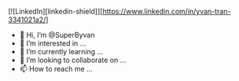 [![LinkedIn][linkedin-shield]][https://www.linkedin.com/in/yvan-tran-3341021a2/]
- 👋 Hi, I’m @SuperByvan
- 👀 I’m interested in ...
- 🌱 I’m currently learning ...
- 💞️ I’m looking to collaborate on ...
- 📫 How to reach me ...

<!---
SuperByvan/SuperByvan is a ✨ special ✨ repository because its `README.md` (this file) appears on your GitHub profile.
You can click the Preview link to take a look at your changes.
--->

